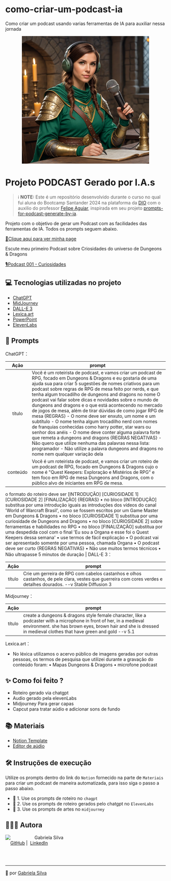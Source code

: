 # como-criar-um-podcast-ia
Como criar um podcast usando varias ferramentas de IA para auxiliar nessa jornada

<p align="center">
<img 
    src="podcasterwoman4.png"
    width="400"  
/>
</p>

# Projeto PODCAST Gerado por I.A.s


 > ℹ️ **NOTE:** Este é um repositório desenvolvido durante o curso no qual fui aluna do Bootcamp Santander 2024 na plataforma da [DIO](https://dio.me) com o auxilio do professor [Felipe Aguiar](https://github.com/felipeAguiarCode), inspirada em seu projeto [prompts-for-podcast-generate-by-ia](https://github.com/felipeAguiarCode/prompts-for-podcast-generate-by-ia/tree/main).

Projeto com o objetivo de gerar um Podcast com as facilidades das ferramentas de IA. Todos os prompts seguem abaixo.

<a href="https://foamy-mail-abc.notion.site/PAS-Podcast-AI-Studio-e8959203ab974f7a99c4d337752f7ac8" title="View PDF now"> 📕Clique aqui para ver minha page</a>

Escute meu primeiro Podcast sobre Criosidades do universo de Dungeons & Dragons

<a href="https://file.notion.so/f/f/1c54bdda-8b78-4668-a3d3-6d8748d7af60/66d9c17d-aeb8-4b27-89c4-e8e6260f4da5/podcast_1.mp3?id=0474745d-e2b4-4d9b-a2ae-c999a79135e9&table=block&spaceId=1c54bdda-8b78-4668-a3d3-6d8748d7af60&expirationTimestamp=1720562400000&signature=YI73UB7ECMNhfEZtRxRIu7jgjZ5B-Vt1x4p2J6sTnKY&downloadName=podcast+1.mp3" title="View PDF now"> 🎙️Podcast 001 - Curiosidades</a>

## 💻 Tecnologias utilizadas no projeto

- [ChatGPT](https://chat.openai.com/) 
- [MidJourney](https://www.midjourney.com/app/)
- [DALL-E 3](https://openart.ai/home)
- [Lexica.art](https://lexica.art/)
- [PowerPoint](https://www.microsoft.com/en/microsoft-365/powerpoint)
- [ElevenLabs](https://beta.elevenlabs.io/)


## 🧠 Prompts

ChatGPT：

|   Ação   | prompt                                                                                                                                                                                                                                                                         |
| :------: | ------------------------------------------------------------------------------------------------------------------------------------------------------------------------------------------------------------------------------------------------------------------------------ |
|  título  | Você é um roteirista de podcast, e vamos criar um podcast de RPG, focado em Dungeons & Dragons e eu gostaria de uma ajuda sua para criar 5 sugestões de nomes criativos para um podcast sobre regras de RPG de mesa feito por nerds, e que tenha algum trocadilho de dungeons and dragons no nome O podcast vai falar sobre dicas e novidades sobre o mundo de dungeons and dragons e o que está acontecendo no mercado de jogos de mesa, além de tirar dúvidas de como jogar RPG de mesa {REGRAS} - O nome deve ser enxuto, um nome e um subtítulo - O nome tenha algum trocadilho nerd com nomes de franquias conhecidas como harry potter, star wars ou senhor dos anéis - O nome deve conter alguma palavra forte que remeta a dungeons and dragons {REGRAS NEGATIVAS} - Não quero que utilize nenhuma das palavras nessa lista: programador - Não utilize a palavra dungeons and dragons no nome nem qualquer variação dela                                                        |
| conteúdo | Você é um roteirista de podcast, e vamos criar um roteiro de um podcast de RPG, focado em Dungeons & Dragons cujo o nome é "Quest Keepers: Exploração e Mistérios de RPG" e tem foco em RPG de mesa Dungeons and Dragons, com o público alvo de iniciantes em RPG de mesa.
o formato do roteiro deve ser [INTRODUÇÃO] [CURIOSIDADE 1] [CURIOSIDADE 2] [FINALIZAÇÃO]
{REGRAS}
    • no bloco [INTRODUÇÃO] substitua por uma introdução iguais as introduções dos vídeos do canal 'World of Warcraft Brasil', como se fossem escritos por um Game Master em Dungeons &  Dragons
    • no bloco [CURIOSIDADE 1] substitua por uma curiosidade de Dungeons and Dragons
    • no bloco [CURIOSIDADE 2] sobre ferramentas e habilidades no RPG
    • no bloco [FINALIZAÇÃO] substitua por uma despedida cool com o final 'Eu sou a Organa e esse foi o Quest Keepers dessa semana' 
    • use termos de fácil explicação 
    • O podcast vai ser apresentado somente por uma pessoa, chamada Organa 
    • O podcast deve ser curto 
{REGRAS NEGATIVAS}
    • Não use muitos termos técnicos 
    • Não ultrapasse 5 minutos de duração |
DALL-E 3：

|  Ação  | prompt                                                                                 |
| :----: | -------------------------------------------------------------------------------------- |
| título |Crie um gerreira de RPG com cabelos castanhos e olhos castanhos, de pele clara, vestes que guerreira com cores verdes e detalhes dourados. --v Stable Diffusion 3 |

Midjourney：

|  Ação  | prompt                                                                                 |
| :----: | -------------------------------------------------------------------------------------- |
| título | create a dungeons & dragons style female character, like a podcaster with a microphone in front of her, in a medieval environment. she has brown eyes, brown hair and she is dressed in medieval clothes that have green and gold --v 5.1 |

Lexica.art：

- No léxica utilizamos o acervo público de imagens geradas por outras pessoas, os termos de pesquisa que utilizei durante a gravação do conteúdo foram:
• Mapas Dungeons & Dragons
• microfone podcast


## ✨ Como foi feito ?

- Roteiro gerado via chatgpt
- Audio gerado pela elevenLabs
- Midjourney Para gerar capas
- Capcut para tratar aúdio e adicionar sons de fundo

  
## 📚 Materiais

- [Notion Template](https://helpful-jump-17b.notion.site/PAS-Podcast-AI-Studio-210489e15d7a4a73b743bb159e45d06f?pvs=4)
- [Editor de aúdio](https://www.capcut.com/editor?from_page=landing_page&__action_from=picture_V%C3%ADdeos%20profissionais%20em%20minutos,%20n%C3%A3o%20em%20horas.)


## 🛠️ Instruções de execução

Utilize os prompts dentro do link do `Notion` fornecido na parte de `Materiais` para criar um podcast de maneira automatizada, para isso siga o passo a passo abaixo.

- 🤖 1. Use os prompts de roteiro no `chagpt`
- 🤖 2. Use os prompts de roteiro gerados pelo chatgpt no  `ElevenLabs`
- 🤖 3. Use os prompts de artes no `midjourney`
  

## 👩🏻‍💻 Autora

<p>
    <img 
      align=left 
      margin=10 
      width=80 
      src="https://avatars.githubusercontent.com/u/154382591?s=96&v=4"
    />
    <p>&nbsp&nbsp&nbspGabriela Silva<br>
    &nbsp&nbsp&nbsp
    <a href="https://github.com/SabrinaAll">
    GitHub</a>&nbsp;|&nbsp;
    <a href="https://www.linkedin.com/in/gabriela-silva-alves/">
    LinkedIn</a>
</p>
</p>
<br/><br/>
<p>

---

💜 por [Gabriela Silva](https://github.com/SabrinaAll)
